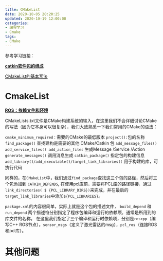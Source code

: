 ```yaml
---
title: CMakeList
date: 2020-10-05 20:20:25
updated: 2020-10-19 12:00:00
categories:
- 编程学习
- Cmake
tags:
- CMake
---
```


参考学习链接：

[**catkin软件包的组成**](https://www.cnblogs.com/Jessica-jie/p/6520481.html)

[CMakeList的基本写法](https://blog.csdn.net/u010122972/article/details/78216013)

# CmakeList

 [**ROS：依赖文件和环境**](https://blog.csdn.net/AdamShan/article/details/82901295)


 CMakeLists.txt文件是CMake构建系统的输入，在这里我们不会详细讨论CMake的写法（因为它本身可以很复杂），我们大致熟悉一下我们常用的CMake的语法：

`cmake_minimum_required：`需要的CMake的最低版本
`project():`包的名称
`find_package()` 查找建构是需要的其他 CMake/Catkin 包
`add_message_files() add_service_files() add_action_files` 生成Message /Service /Action
`generate_messages()` 调用消息生成
`catkin_package()` 指定包的构建信息
`add_library()/add_executable()/target_link_libraries()` 用于构建的库，可执行代码



同样的，在`CMakeList`中，我们通过`find_package`查找这三个包的路径，然后将三个包添加到 `CATKIN_DEPENDS`, 在使用pcl库前，需要将PCL库的路径链接，通过`link_directories( $ {PCL_LIBRARY_DIRS})`来完成，并在最后的`target_link_libraries`中添加`${PCL_LIBRARIES}`。

 `package.xml`的内容很简单，实际上就是这个包的描述文件， `build_depend` 和 `run_depend` 两个描述符分别指定了程序包编译和运行的依赖项，通常是所用到的库文件的名称。 在这里我们指定了三个编译和运行时依赖项，分别是`roscpp`（编写C++ ROS节点），`sensor_msgs`（定义了激光雷达的msg），`pcl_ros`（连接ROS和pcl库）。

# 其他问题

